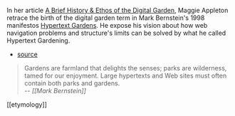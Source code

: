 In her article [A Brief History & Ethos of the Digital Garden](https://maggieappleton.com/garden-history), Maggie Appleton retrace the birth of the digital garden term in Mark Bernstein's 1998 manifestos [Hypertext Gardens](http://www.eastgate.com/garden/Enter.html). He expose his vision about how web navigation problems and structure's limits can be solved by what he called Hypertext Gardening. 
- [source](https://anthonyamar.fr/Digital+garden/Digital+garden)

> Gardens are farmland that delights the senses; parks are wilderness, tamed for our enjoyment. Large hypertexts and Web sites must often contain both parks and gardens.  
> _-- [[Mark Bernstein]]_

[[etymology]]